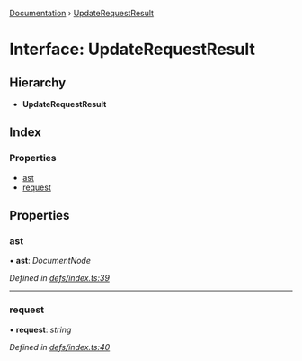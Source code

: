 [Documentation](../README.md) › [UpdateRequestResult](updaterequestresult.md)

# Interface: UpdateRequestResult

## Hierarchy

* **UpdateRequestResult**

## Index

### Properties

* [ast](updaterequestresult.md#ast)
* [request](updaterequestresult.md#request)

## Properties

###  ast

• **ast**: *DocumentNode*

*Defined in [defs/index.ts:39](https://github.com/badbatch/graphql-box/blob/5db63dc/packages/request-parser/src/defs/index.ts#L39)*

___

###  request

• **request**: *string*

*Defined in [defs/index.ts:40](https://github.com/badbatch/graphql-box/blob/5db63dc/packages/request-parser/src/defs/index.ts#L40)*

